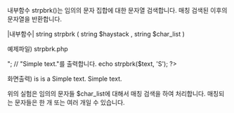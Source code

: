 내부함수 strpbrk()는 임의의 문자 집합에 대한 문자열 검색합니다. 매칭 검색된 이후의 문자열을 반환합니다.

|내부함수|
string strpbrk ( string $haystack , string $char_list )

예제파일) strpbrk.php
<?php

	$text = 'This is a Simple text.';

	// "is is a Simple text." 를 출력합니다. 
	// 처음에 'i'가 먼저 매팅이 되었기 때문입니다.
	echo strpbrk($text, 'mi');
	echo "<br>";

	// "Simple text."를 출력합니다.
	echo strpbrk($text, 'S');
?> 

화면출력)
is is a Simple text.
Simple text. 

위의 실험은 임의의 문자들 $char_list에 대해서 매칭 검색을 하여 처리합니다. 매칭되는 문자들은 한 개 또는 여러 개일 수 있습니다.
